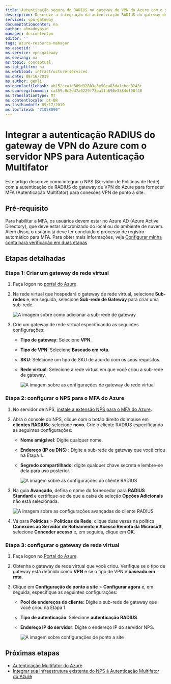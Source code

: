 ```yaml
---
title: Autenticação segura do RADIUS no gateway de VPN do Azure com o servidor NPS para Autenticação Multifator | Microsoft Docs
description: Descreve a integração da autenticação RADIUS do gateway do Azure com o servidor NPS para Autenticação Multifator.
services: vpn-gateway
documentationcenter: na
author: ahmadnyasin
manager: dcscontentpm
editor: ''
tags: azure-resource-manager
ms.assetid: ''
ms.service: vpn-gateway
ms.devlang: na
ms.topic: conceptual
ms.tgt_pltfrm: na
ms.workload: infrastructure-services
ms.date: 09/16/2019
ms.author: genli
ms.openlocfilehash: ab152cca1d809d92803a3e50ea83da1cbcd8243c
ms.sourcegitcommit: ca359c0c2dd7a0229f73ba11a690e3384d198f40
ms.translationtype: MT
ms.contentlocale: pt-BR
ms.lasthandoff: 09/17/2019
ms.locfileid: "71058890"
---
```

# <a name="integrate-azure-vpn-gateway-radius-authentication-with-nps-server-for-multi-factor-authentication"></a>Integrar a autenticação RADIUS do gateway de VPN do Azure com o servidor NPS para Autenticação Multifator 

Este artigo descreve como integrar o NPS (Servidor de Políticas de Rede) com a autenticação de RADIUS do gateway de VPN do Azure para fornecer MFA (Autenticação Multifator) para conexões VPN de ponto a site. 

## <a name="prerequisite"></a>Pré-requisito

Para habilitar a MFA, os usuários devem estar no Azure AD (Azure Active Directory), que deve estar sincronizado do local ou do ambiente de nuvem. Além disso, o usuário já deve ter concluído o processo de registro automático para MFA.  Para obter mais informações, veja [Configurar minha conta para verificação em duas etapas](../active-directory/user-help/multi-factor-authentication-end-user-first-time.md)

## <a name="detailed-steps"></a>Etapas detalhadas

### <a name="step-1-create-a-virtual-network-gateway"></a>Etapa 1: Criar um gateway de rede virtual

1. Faça logon no [portal do Azure](https://portal.azure.com).
2. Na rede virtual que hospedará o gateway de rede virtual, selecione **Sub-redes** e, em seguida, selecione **Sub-rede de Gateway** para criar uma sub-rede. 

    ![A imagem sobre como adicionar a sub-rede de gateway](./media/vpn-gateway-radiuis-mfa-nsp/gateway-subnet.png)
3. Crie um gateway de rede virtual especificando as seguintes configurações:

    - **Tipo de gateway**: Selecione **VPN**.
    - **Tipo de VPN**: Selecione **Baseado em rota**.
    - **SKU**: Selecione um tipo de SKU de acordo com os seus requisitos.
    - **Rede virtual**: Selecione a rede virtual em que você criou a sub-rede de gateway.

        ![A imagem sobre as configurações de gateway de rede virtual](./media/vpn-gateway-radiuis-mfa-nsp/create-vpn-gateway.png)


 
### <a name="step-2-configure-the-nps-for-azure-mfa"></a>Etapa 2: configurar o NPS para o MFA do Azure

1. No servidor de NPS, [instale a extensão NPS para o MFA do Azure](../active-directory/authentication/howto-mfa-nps-extension.md#install-the-nps-extension).
2. Abra o console do NPS, clique com o botão direito do mouse em **clientes RADIUS**e selecione **novo**. Crie o cliente RADIUS especificando as seguintes configurações:

    - **Nome amigável**: Digite qualquer nome.
    - **Endereço (IP ou DNS)** : Digite a sub-rede de gateway que você criou na Etapa 1.
    - **Segredo compartilhado**: digite qualquer chave secreta e lembre-se dela para uso posterior.

      ![A imagem sobre as configurações do cliente RADIUS](./media/vpn-gateway-radiuis-mfa-nsp/create-radius-client1.png)

 
3.  Na guia **Avançado**, defina o nome do fornecedor para **RADIUS Standard** e certifique-se de que a caixa de seleção **Opções Adicionais** não está selecionada.

    ![A imagem sobre as configurações avançadas do cliente RADIUS](./media/vpn-gateway-radiuis-mfa-nsp/create-radius-client2.png)

4. Vá para **Políticas** > **Políticas de Rede**, clique duas vezes na política **Conexões ao Servidor de Roteamento e Acesso Remoto da Microsoft**, selecione **Conceder acesso** e, em seguida, clique em **OK**.

### <a name="step-3-configure-the-virtual-network-gateway"></a>Etapa 3: configurar o gateway de rede virtual

1. Faça logon no [Portal do Azure](https://portal.azure.com).
2. Obtenha o gateway de rede virtual que você criou. Verifique se o tipo de gateway está definido como **VPN** e se o tipo de VPN é **baseado em rota**.
3. Clique em **Configuração de ponto a site** > **Configurar agora** e, em seguida, especifique as seguintes configurações:

    - **Pool de endereços do cliente:** Digite a sub-rede de gateway que você criou na Etapa 1.
    - **Tipo de autenticação**: Selecione **autenticação RADIUS**.
    - **Endereço IP do servidor**: Digite o endereço IP do servidor NPS.

      ![A imagem sobre configurações de ponto a site](./media/vpn-gateway-radiuis-mfa-nsp/configure-p2s.png)

## <a name="next-steps"></a>Próximas etapas

- [Autenticação Multifator do Azure](../active-directory/authentication/multi-factor-authentication.md)
- [Integrar sua infraestrutura existente do NPS à Autenticação Multifator do Azure](../active-directory/authentication/howto-mfa-nps-extension.md)
